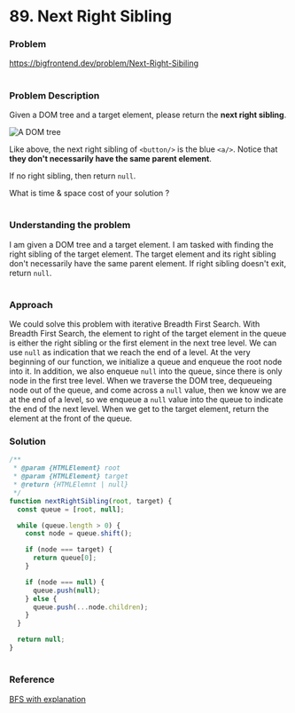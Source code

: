 # 89. Next Right Sibling

### Problem

https://bigfrontend.dev/problem/Next-Right-Sibiling

#

### Problem Description

Given a DOM tree and a target element, please return the **next right sibling**.

![A DOM tree](https://i.imgur.com/DUICfa3.png 'A DOM tree')

Like above, the next right sibling of `<button/>` is the blue `<a/>`. Notice that **they don't necessarily have the same parent element**.

If no right sibling, then return `null`.

What is time & space cost of your solution ?

#

### Understanding the problem

I am given a DOM tree and a target element. I am tasked with finding the right sibling of the target element. The target element and its right sibling don't necessarily have the same parent element. If right sibling doesn't exit, return `null`.

#

### Approach

We could solve this problem with iterative Breadth First Search. With Breadth First Search, the element to right of the target element in the queue is either the right sibling or the first element in the next tree level. We can use `null` as indication that we reach the end of a level. At the very beginning of our function, we initialize a queue and enqueue the root node into it. In addition, we also enqueue `null` into the queue, since there is only node in the first tree level. When we traverse the DOM tree, dequeueing node out of the queue, and come across a `null` value, then we know we are at the end of a level, so we enqueue a `null` value into the queue to indicate the end of the next level. When we get to the target element, return the element at the front of the queue.

### Solution

```js
/**
 * @param {HTMLElement} root
 * @param {HTMLElement} target
 * @return {HTMLElemnt | null}
 */
function nextRightSibling(root, target) {
  const queue = [root, null];

  while (queue.length > 0) {
    const node = queue.shift();

    if (node === target) {
      return queue[0];
    }

    if (node === null) {
      queue.push(null);
    } else {
      queue.push(...node.children);
    }
  }

  return null;
}
```

#

### Reference

[BFS with explanation](https://bigfrontend.dev/problem/Next-Right-Sibiling/discuss/948)
